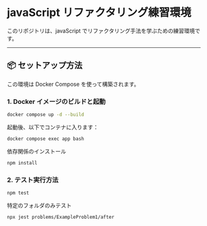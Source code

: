 # javaScript リファクタリング練習環境

このリポジトリは、javaScript でリファクタリング手法を学ぶための練習環境です。

---

## 📦 セットアップ方法

この環境は Docker Compose を使って構築されます。

### 1. Docker イメージのビルドと起動

```bash
docker compose up -d --build
```

起動後、以下でコンテナに入ります：

```bash
docker compose exec app bash
```

依存関係のインストール

```bash
npm install
```

### 2. テスト実行方法

```bash
npm test
```

特定のフォルダのみテスト

```bash
npx jest problems/ExampleProblem1/after
```
